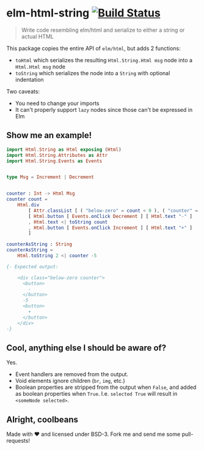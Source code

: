 # elm-html-string [![Build Status](https://travis-ci.org/zwilias/elm-html-string.svg)](https://travis-ci.org/zwilias/elm-html-string)
> Write code resembling elm/html and serialize to either a string or actual
HTML

This package copies the entire API of `elm/html`, but adds 2 functions:

- `toHtml` which serializes the resulting `Html.String.Html msg` node into a
`Html.Html msg` node
- `toString` which serializes the node into a `String` with optional indentation

Two caveats:

- You need to change your imports
- It can't properly support `lazy` nodes since those can't be expressed in Elm

## Show me an example!

```elm
import Html.String as Html exposing (Html)
import Html.String.Attributes as Attr
import Html.String.Events as Events


type Msg = Increment | Decrement


counter : Int -> Html Msg
counter count =
    Html.div
        [ Attr.classList [ ( "below-zero" = count < 0 ), ( "counter" = True ) ] ]
        [ Html.button [ Events.onClick Decrement ] [ Html.text "-" ]
        , Html.text <| toString count
        , Html.button [ Events.onClick Increment ] [ Html.text "+" ]
        ]

counterAsString : String
counterAsString =
    Html.toString 2 <| counter -5

{- Expected output:

    <div class="below-zero counter">
      <button>
        -
      </button>
      -5
      <button>
        +
      </button>
    </div>
-}
```

## Cool, anything else I should be aware of?

Yes.

- Event handlers are removed from the output.
- Void elements ignore children (`br`, `img`, etc.)
- Boolean properties are stripped from the output when `False`, and added as
boolean properties when `True`. I.e. `selected True` will result in
`<someNode selected>`.

## Alright, coolbeans

Made with ❤️ and licensed under BSD-3. Fork me and send me some pull-requests!
